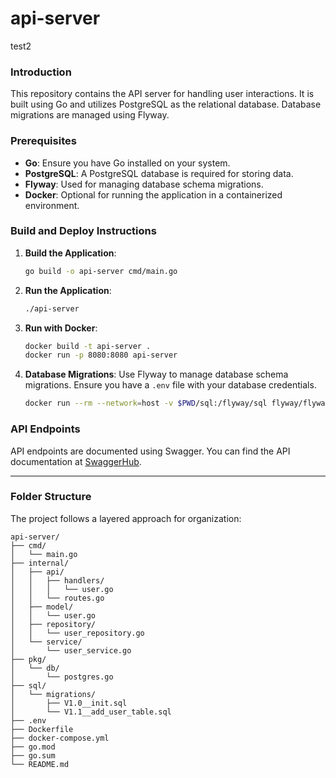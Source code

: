 # api-server
test2
### Introduction

This repository contains the API server for handling user interactions. It is built using Go and utilizes PostgreSQL as the relational database. Database migrations are managed using Flyway.

### Prerequisites

- **Go**: Ensure you have Go installed on your system.
- **PostgreSQL**: A PostgreSQL database is required for storing data.
- **Flyway**: Used for managing database schema migrations.
- **Docker**: Optional for running the application in a containerized environment.


### Build and Deploy Instructions

1. **Build the Application**:
   ```bash
   go build -o api-server cmd/main.go
   ```

2. **Run the Application**:
   ```bash
   ./api-server
   ```

3. **Run with Docker**:
   ```bash
   docker build -t api-server .
   docker run -p 8080:8080 api-server
   ```

4. **Database Migrations**:
   Use Flyway to manage database schema migrations. Ensure you have a `.env` file with your database credentials.

   ```bash
   docker run --rm --network=host -v $PWD/sql:/flyway/sql flyway/flyway -url=jdbc:postgresql://localhost:5432/mydb -user=myuser -password=mypassword migrate
   ```

### API Endpoints

API endpoints are documented using Swagger. You can find the API documentation at [SwaggerHub](https://app.swaggerhub.com/apis-docs/csye7125-fall2023/csye7125-spring2025-api-server/2025.05.01).

---

### Folder Structure

The project follows a layered approach for organization:

```plaintext
api-server/
├── cmd/
│   └── main.go
├── internal/
│   ├── api/
│   │   ├── handlers/
│   │   │   └── user.go
│   │   └── routes.go
│   ├── model/
│   │   └── user.go
│   ├── repository/
│   │   └── user_repository.go
│   └── service/
│       └── user_service.go
├── pkg/
│   └── db/
│       └── postgres.go
├── sql/
│   └── migrations/
│       ├── V1.0__init.sql
│       └── V1.1__add_user_table.sql
├── .env
├── Dockerfile
├── docker-compose.yml
├── go.mod
├── go.sum
└── README.md
```

